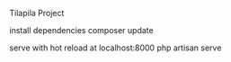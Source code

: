  Tilapila Project


 install dependencies
 composer update
 
  serve with hot reload at localhost:8000
 php artisan serve
 
 
